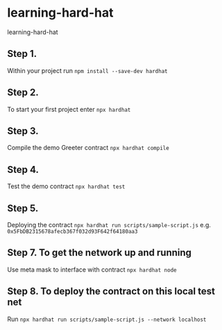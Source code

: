 # learning-hard-hat
learning-hard-hat

## Step 1. 

Within your project run `npm install --save-dev hardhat`

## Step 2.

To start your first project enter `npx hardhat`

## Step 3. 

Compile the demo Greeter contract `npx hardhat compile`

## Step 4.

Test the demo contract `npx hardhat test`

## Step 5. 

Deploying the contract `npx hardhat run scripts/sample-script.js`
e.g. `0x5FbDB2315678afecb367f032d93F642f64180aa3`

## Step 7. To get the network up and running 

Use meta mask to interface with contract `npx hardhat node`

## Step 8. To deploy the contract on this local test net

Run `npx hardhat run scripts/sample-script.js --network localhost`




